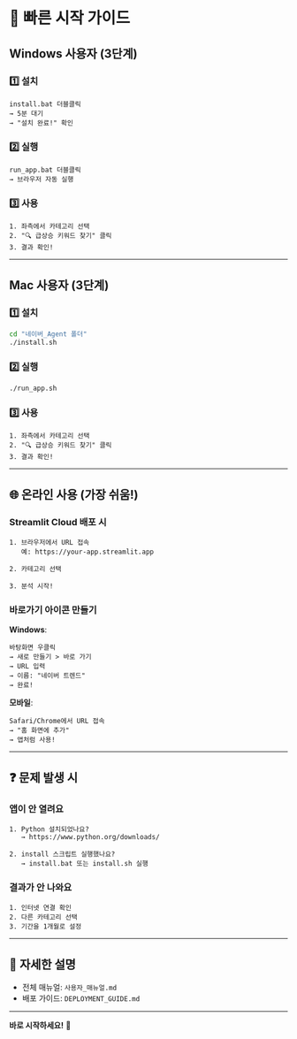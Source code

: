 # 🚀 빠른 시작 가이드

## Windows 사용자 (3단계)

### 1️⃣ 설치
```
install.bat 더블클릭
→ 5분 대기
→ "설치 완료!" 확인
```

### 2️⃣ 실행
```
run_app.bat 더블클릭
→ 브라우저 자동 실행
```

### 3️⃣ 사용
```
1. 좌측에서 카테고리 선택
2. "🔍 급상승 키워드 찾기" 클릭
3. 결과 확인!
```

---

## Mac 사용자 (3단계)

### 1️⃣ 설치
```bash
cd "네이버_Agent 폴더"
./install.sh
```

### 2️⃣ 실행
```bash
./run_app.sh
```

### 3️⃣ 사용
```
1. 좌측에서 카테고리 선택
2. "🔍 급상승 키워드 찾기" 클릭
3. 결과 확인!
```

---

## 🌐 온라인 사용 (가장 쉬움!)

### Streamlit Cloud 배포 시

```
1. 브라우저에서 URL 접속
   예: https://your-app.streamlit.app

2. 카테고리 선택

3. 분석 시작!
```

### 바로가기 아이콘 만들기

**Windows**:
```
바탕화면 우클릭
→ 새로 만들기 > 바로 가기
→ URL 입력
→ 이름: "네이버 트렌드"
→ 완료!
```

**모바일**:
```
Safari/Chrome에서 URL 접속
→ "홈 화면에 추가"
→ 앱처럼 사용!
```

---

## ❓ 문제 발생 시

### 앱이 안 열려요
```
1. Python 설치되었나요?
   → https://www.python.org/downloads/
   
2. install 스크립트 실행했나요?
   → install.bat 또는 install.sh 실행
```

### 결과가 안 나와요
```
1. 인터넷 연결 확인
2. 다른 카테고리 선택
3. 기간을 1개월로 설정
```

---

## 📖 자세한 설명

- 전체 매뉴얼: `사용자_매뉴얼.md`
- 배포 가이드: `DEPLOYMENT_GUIDE.md`

---

**바로 시작하세요!** 🎉

